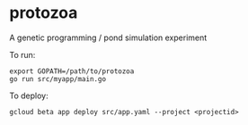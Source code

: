 # protozoa
A genetic programming / pond simulation experiment

To run:
```
export GOPATH=/path/to/protozoa
go run src/myapp/main.go
```

To deploy:
```
gcloud beta app deploy src/app.yaml --project <projectid>
```
